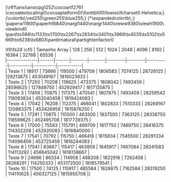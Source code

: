{\rtf1\ansi\ansicpg1252\cocoartf2761
\cocoatextscaling0\cocoaplatform0{\fonttbl\f0\fswiss\fcharset0 Helvetica;}
{\colortbl;\red255\green255\blue255;}
{\*\expandedcolortbl;;}
\paperw11900\paperh16840\margl1440\margr1440\vieww9380\viewh1900\viewkind0
\pard\tx566\tx1133\tx1700\tx2267\tx2834\tx3401\tx3968\tx4535\tx5102\tx5669\tx6236\tx6803\pardirnatural\partightenfactor0

\f0\fs24 \cf0 
| Tamanho Array | 128   | 256   | 512    | 1024   | 2048    | 4096    | 8192     | 16384     | 32768     | 65536      |\
|---------------|-------|-------|--------|--------|---------|---------|----------|-----------|-----------|------------|\
| Teste 1       | 18917 | 73666 | 119500 | 479709 | 1806583 | 7074125 | 28726125 | 129213875 | 453049167 | 1816023833 |\
| Teste 2       | 17250 | 70208 | 118625 | 473375 | 1808042 | 7493459 | 28596625 | 127849750 | 452929417 | 1817135875 |\
| Teste 3       | 17459 | 70875 | 117375 | 470541 | 1807875 | 7493459 | 28259542 | 119093834 | 453040458 | 1819424083 |\
| Teste 4       | 17042 | 76208 | 112375 | 468041 | 1802833 | 7510333 | 28269167 | 120883375 | 453426958 | 1815876250 |\
| Teste 5       | 17291 | 70875 | 115500 | 463500 | 1837500 | 7363125 | 28338750 | 118599625 | 452495708 | 1817739375 |\
| Teste 6       | 17000 | 75583 | 115791 | 469709 | 1817750 | 7469750 | 28416375 | 114302208 | 452920083 | 1816840000 |\
| Teste 7       | 17541 | 70792 | 115750 | 468416 | 1815834 | 7545500 | 28291334 | 114096459 | 452725459 | 1816244083 |\
| Teste 8       | 17041 | 83667 | 115417 | 463959 | 1845917 | 7467084 | 28241583 | 114113292 | 456645042 | 1816138667 |\
| Teste 9       | 24666 | 86334 | 114958 | 488208 | 1822916 | 7262458 | 28268291 | 114250333 | 453172500 | 1818579541 |\
| Teste 10      | 17500 | 74125 | 115917 | 485584 | 1828875 | 7162584 | 28319250 | 114110625 | 456327125 | 1815955708 |}
